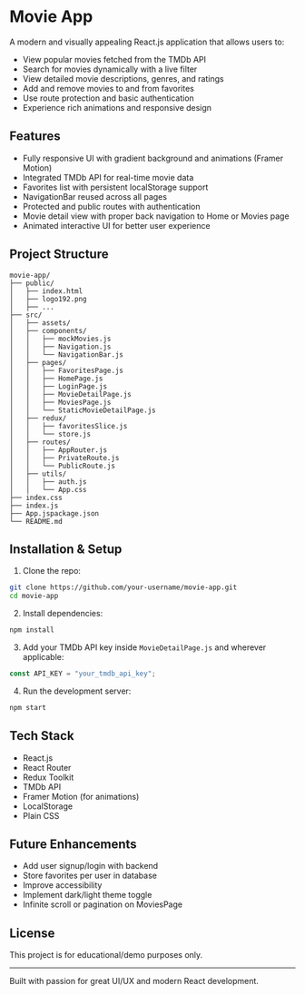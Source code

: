 # Movie App

A modern and visually appealing React.js application that allows users to:

* View popular movies fetched from the TMDb API
* Search for movies dynamically with a live filter
* View detailed movie descriptions, genres, and ratings
* Add and remove movies to and from favorites
* Use route protection and basic authentication
* Experience rich animations and responsive design

## Features

* Fully responsive UI with gradient background and animations (Framer Motion)
* Integrated TMDb API for real-time movie data
* Favorites list with persistent localStorage support
* NavigationBar reused across all pages
* Protected and public routes with authentication
* Movie detail view with proper back navigation to Home or Movies page
* Animated interactive UI for better user experience

## Project Structure

```
movie-app/
├── public/
│   ├── index.html
│   ├── logo192.png
│   ├── ...
├── src/
│   ├── assets/
│   ├── components/
│   │   ├── mockMovies.js
│   │   ├── Navigation.js
│   │   └── NavigationBar.js
│   ├── pages/
│   │   ├── FavoritesPage.js
│   │   ├── HomePage.js
│   │   ├── LoginPage.js
│   │   ├── MovieDetailPage.js
│   │   ├── MoviesPage.js
│   │   └── StaticMovieDetailPage.js
│   ├── redux/
│   │   ├── favoritesSlice.js
│   │   └── store.js
│   ├── routes/
│   │   ├── AppRouter.js
│   │   ├── PrivateRoute.js
│   │   └── PublicRoute.js
│   ├── utils/
│   │   ├── auth.js
│   │   └── App.css
├── index.css
├── index.js
├── App.jspackage.json
└── README.md
```

## Installation & Setup

1. Clone the repo:

```bash
git clone https://github.com/your-username/movie-app.git
cd movie-app
```

2. Install dependencies:

```bash
npm install
```

3. Add your TMDb API key inside `MovieDetailPage.js` and wherever applicable:

```js
const API_KEY = "your_tmdb_api_key";
```

4. Run the development server:

```bash
npm start
```

## Tech Stack

* React.js
* React Router
* Redux Toolkit
* TMDb API
* Framer Motion (for animations)
* LocalStorage
* Plain CSS

## Future Enhancements

* Add user signup/login with backend
* Store favorites per user in database
* Improve accessibility
* Implement dark/light theme toggle
* Infinite scroll or pagination on MoviesPage

## License

This project is for educational/demo purposes only.

---

Built with passion for great UI/UX and modern React development.
